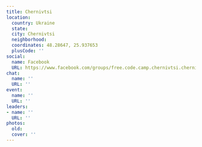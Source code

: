 ```yaml
---
title: Chernivtsi
location:
  country: Ukraine
  state: 
  city: Chernivtsi
  neighborhood: 
  coordinates: 48.28647, 25.937653
  plusCode: ''
social:
  name: Facebook
  URL: https://www.facebook.com/groups/free.code.camp.chernivtsi.chernivetska.oblast.u
chat:
  name: ''
  URL: ''
event:
  name: ''
  URL: ''
leaders:
- name: ''
  URL: ''
photos:
  old: 
  cover: ''
---
```

